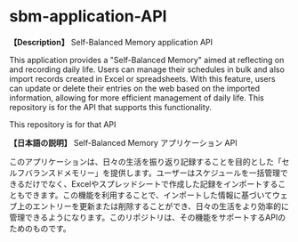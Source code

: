 # sbm-application-API
**【Description】**
Self-Balanced Memory application API

This application provides a "Self-Balanced Memory" aimed at reflecting on and recording daily life. Users can manage their schedules in bulk and also import records created in Excel or spreadsheets. With this feature, users can update or delete their entries on the web based on the imported information, allowing for more efficient management of daily life. This repository is for the API that supports this functionality.

This repository is for that API



**【日本語の説明】**
Self-Balanced Memory アプリケーション API

このアプリケーションは、日々の生活を振り返り記録することを目的とした「セルフバランスドメモリー」を提供します。ユーザーはスケジュールを一括管理できるだけでなく、Excelやスプレッドシートで作成した記録をインポートすることもできます。この機能を利用することで、インポートした情報に基づいてウェブ上のエントリーを更新または削除することができ、日々の生活をより効率的に管理できるようになります。このリポジトリは、その機能をサポートするAPIのためのものです。

